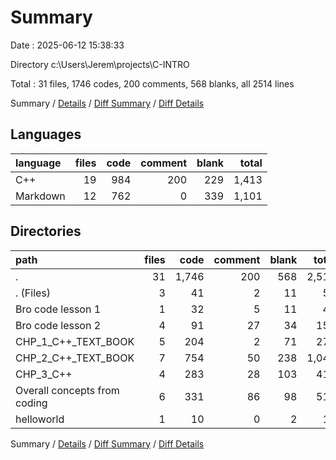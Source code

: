 # Summary

Date : 2025-06-12 15:38:33

Directory c:\\Users\\Jerem\\projects\\C-INTRO

Total : 31 files,  1746 codes, 200 comments, 568 blanks, all 2514 lines

Summary / [Details](details.md) / [Diff Summary](diff.md) / [Diff Details](diff-details.md)

## Languages
| language | files | code | comment | blank | total |
| :--- | ---: | ---: | ---: | ---: | ---: |
| C++ | 19 | 984 | 200 | 229 | 1,413 |
| Markdown | 12 | 762 | 0 | 339 | 1,101 |

## Directories
| path | files | code | comment | blank | total |
| :--- | ---: | ---: | ---: | ---: | ---: |
| . | 31 | 1,746 | 200 | 568 | 2,514 |
| . (Files) | 3 | 41 | 2 | 11 | 54 |
| Bro code lesson 1 | 1 | 32 | 5 | 11 | 48 |
| Bro code lesson 2 | 4 | 91 | 27 | 34 | 152 |
| CHP_1_C++_TEXT_BOOK | 5 | 204 | 2 | 71 | 277 |
| CHP_2_C++_TEXT_BOOK | 7 | 754 | 50 | 238 | 1,042 |
| CHP_3_C++ | 4 | 283 | 28 | 103 | 414 |
| Overall concepts from coding | 6 | 331 | 86 | 98 | 515 |
| helloworld | 1 | 10 | 0 | 2 | 12 |

Summary / [Details](details.md) / [Diff Summary](diff.md) / [Diff Details](diff-details.md)